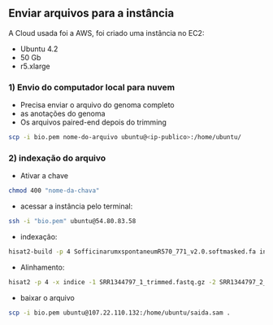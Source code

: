## Enviar arquivos para a instância 

A Cloud usada foi a AWS, foi criado uma instância no EC2:
  - Ubuntu 4.2
  - 50 Gb
  - r5.xlarge

### 1) Envio do computador local para nuvem 

- Precisa enviar o arquivo do genoma completo
- as anotações do genoma 
- Os arquivos paired-end depois do trimming

```bash
scp -i bio.pem nome-do-arquivo ubuntu@<ip-publico>:/home/ubuntu/
```

### 2) indexação do arquivo 
- Ativar a chave

```bash
chmod 400 "nome-da-chava"
```

- acessar a instância pelo terminal:

```bash
ssh -i "bio.pem" ubuntu@54.80.83.58
```
- indexação:

```bash
hisat2-build -p 4 SofficinarumxspontaneumR570_771_v2.0.softmasked.fa indice
```
- Alinhamento:

```bash
hisat2 -p 4 -x indice -1 SRR1344797_1_trimmed.fastq.gz -2 SRR1344797_2_trimmed.fastq.gz -S saida.sam
``` 

- baixar o arquivo
```bash
scp -i bio.pem ubuntu@107.22.110.132:/home/ubuntu/saida.sam .
```
  
